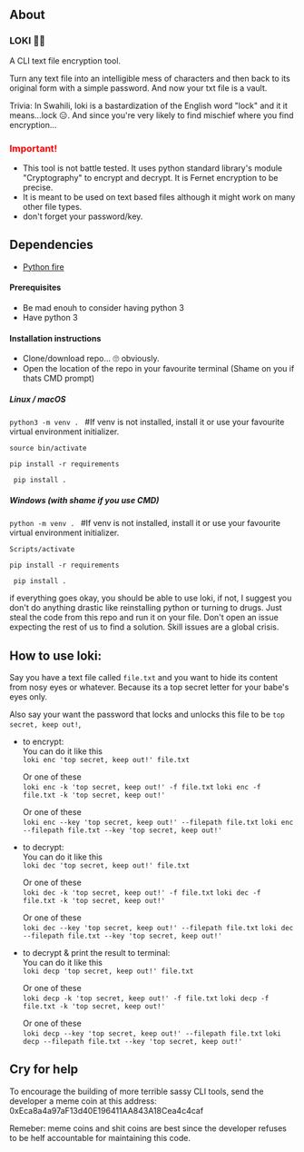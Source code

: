 ## About

### LOKI 🧙🏾

A CLI text file encryption tool.

Turn any text file into an intelligible mess of characters and then back to its original form with a simple password. And now your txt file is a vault.

Trivia: In Swahili, loki is a bastardization of the English word "lock" and it it means...lock 😑. And since you're very likely to find mischief where you find encryption...

<h3 style="color:red">Important!</h3>  

- This tool is not battle tested. It uses python standard library's module "Cryptography" to encrypt and decrypt. It is Fernet encryption to be precise.  
- It is meant to be used on text based files although it might work on many other file types.
- don't forget your password/key. 

## Dependencies

- [Python fire](https://github.com/google/python-fire/tree/master)



#### Prerequisites
 - Be mad enouh to consider having python 3
 - Have python 3

#### Installation instructions

- Clone/download repo... 🙄 obviously.
- Open the location of the repo in your favourite terminal (Shame on you if thats CMD prompt)

##### **Linux / macOS**
 `python3 -m venv . `  #If venv is not installed, install it or use your favourite virtual environment initializer.  

 `source bin/activate`  

 `pip install -r requirements`

 ` pip install .`

 ##### **Windows (with shame if you use CMD)**
 `python -m venv . `  #If venv is not installed, install it or use your favourite virtual environment initializer. 

 `Scripts/activate`  
 
 `pip install -r requirements`  

 ` pip install .`

 if everything goes okay, you should be able to use loki, if not, I suggest you don't do anything drastic like reinstalling python or turning to drugs. Just steal the code from this repo and run it on your file.  Don't open an issue expecting the rest of us to find a solution. Skill issues are a global crisis.


## How to use loki:

Say you have a text file called `file.txt` and you want to hide its content from nosy eyes or whatever. Because its a top secret letter for your babe's eyes only.  

Also say your want the password that locks and unlocks this file to be `top secret, keep out!`,

- to encrypt:  
  You can do it like this  
  `loki enc 'top secret, keep out!' file.txt`  

  Or one of these  
  `loki enc -k 'top secret, keep out!' -f file.txt`
  `loki enc -f file.txt -k 'top secret, keep out!'`  

    Or one of these  
  `loki enc --key 'top secret, keep out!' --filepath file.txt`
  `loki enc --filepath file.txt --key 'top secret, keep out!'`


- to decrypt:  
  You can do it like this  
  `loki dec 'top secret, keep out!' file.txt`  

  Or one of these  
  `loki dec -k 'top secret, keep out!' -f file.txt`
  `loki dec -f file.txt -k 'top secret, keep out!'`  

    Or one of these  
  `loki dec --key 'top secret, keep out!' --filepath file.txt`
  `loki dec --filepath file.txt --key 'top secret, keep out!'`


- to decrypt & print the result to terminal:  
  You can do it like this  
  `loki decp 'top secret, keep out!' file.txt`  

  Or one of these  
  `loki decp -k 'top secret, keep out!' -f file.txt`
  `loki decp -f file.txt -k 'top secret, keep out!'`  

    Or one of these  
  `loki decp --key 'top secret, keep out!' --filepath file.txt`
  `loki decp --filepath file.txt --key 'top secret, keep out!'`


## Cry for help
To encourage the building of more terrible sassy CLI tools, send the developer a meme coin at this address: 0xEca8a4a97aF13d40E196411AA843A18Cea4c4caf

Remeber: meme coins and shit coins are best since the developer refuses to be helf accountable for maintaining this code.